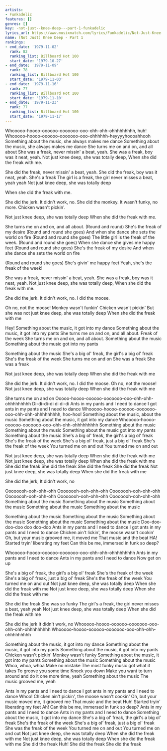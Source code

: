 ```yaml
---
artists:
- Funkadelic
features: []
genres: []
key: -not-just--knee-deep---part-1-funkadelic
lyrics_url: https://www.musixmatch.com/lyrics/Funkadelic/Not-Just-Knee-Deep-Part-1
name: (Not Just) Knee Deep - Part 1
rankings:
- end_date: '1979-11-02'
  rank: 82
  ranking_list: Billboard Hot 100
  start_date: '1979-10-27'
- end_date: '1979-11-09'
  rank: 78
  ranking_list: Billboard Hot 100
  start_date: '1979-11-03'
- end_date: '1979-11-16'
  rank: 77
  ranking_list: Billboard Hot 100
  start_date: '1979-11-10'
- end_date: '1979-11-23'
  rank: 77
  ranking_list: Billboard Hot 100
  start_date: '1979-11-17'
---
```

Whooooo-hoooo-oooooo-ooooooo-ooo-ohh-ohh-ohhhhhhhhh, huh!
Whooooo-hoooo-oooooo-ooooooo-ooo-ohhhhhh-heyyyyhoooahhooh
Something about the music, she always makes me dance
Something about the music, she always makes me dance
She turns me on and on, and all about
She was a freak, never missin' a beat, yeah.
She was a freak, boy was it neat, yeah.
Not just knee deep, she was totally deep,
When she did the freak with me.

She did the freak, never missin' a beat, yeah.
She did the freak, boy was it neat, yeah.
She's a freak
The girl is a freak, the girl never misses a beat, yeah yeah
Not just knee deep, she was totally deep

When she did the freak with me.

She did the jerk.
It didn't work, no.
She did the monkey.
It wasn't funky, no more.
Chicken wasn't pickin'.

Not just knee deep, she was totally deep
When she did the freak with me.

She turns me on and on, and all about.
(Round and round) She's the freak of my desire
(Round and round she goes) And when she dance she sets the world on fire
(Round and round she goes)
The little girl is the freak of the week.
(Round and round she goes)
When she dance she gives me happy feet
(Round and round she goes)
She's the freak of my desire
And when she dance she sets the world on fire

(Round and round she goes)
She's givin' me happy feet
Yeah, she's the freak of the week!

She was a freak, never missin' a beat, yeah.
She was a freak, boy was it neat, yeah.
Not just knee deep, she was totally deep,
When she did the freak with me.

She did the jerk.
It didn't work, no.
I did the moose.

Oh no, not the moose!
Monkey wasn't funkin'
Chicken wasn't pickin'
But she was not just knee deep, she was totally deep
When she did the freak with me

Hey!
Something about the music, it got into my dance
Something about the music, it got into my pants She turns me on and on, and all about.
Freak of the week
She turns me on and on, and all about.
Something about the music Something about the music got into my pants

Something about the music
She's a big ol' freak, the girl's a big ol' freak
She's the freak of the week
She turns me on and on
She was a freak
She was a freak

Not just knee deep, she was totally deep
When she did the freak with me

She did the jerk.
It didn't work, no.
I did the moose.
Oh no, not the moose!
Not just knee deep, she was totally deep
When she did the freak with me

She turns me on and on
Ooooo-hoooo-oooooo-ooooooo-ooo-ohh-ohh-ohhhhhhhhh
Di-di-di-di di di-di
Ants in my pants and I need to dance
I got ants in my pants and I need to dance
Whooooo-hoooo-oooooo-ooooooo-ooo-ohh-ohh-ohhhhhhhhh, hoo-hoo!
Something about the music, about the music
Something about the music, it got into my dance
Whooooo-hoooo-oooooo-ooooooo-ooo-ohh-ohh-ohhhhhhhhh
Something about the music
Something about the music
Something about the music got into my pants
Something about the music
She's a big ol' freak, the girl's a big ol' freak
She's the freak of the week
She's a big ol' freak, just a big ol' freak
She's the freak of the week
You turned me on and out
You turned me on and out

Not just knee deep, she was totally deep
When she did the freak with me
Not just knee deep, she was totally deep
When she did the freak with me
She did the freak
She did the freak
She did the freak
She did the freak
Not just knee deep, she was totally deep
When she did the freak with me

She did the jerk,
It didn't work, no

Oooooooh-ooh-ohh-ohh
Oooooooh-ooh-ohh-ohh
Oooooooh-ooh-ohh-ohh
Oooooooh-ooh-ohh-ohh
Oooooooh-ooh-ohh-ohh
Oooooooh-ooh-ohh-ohh
Something about the music
Something about the music
Something about the music
Something about the music
Something about the music

Something about the music
Something about the music
Something about the music
Something about the music
Something about the music
Doo-doo-doo-doo doo doo-doo
Ants in my pants and I need to dance
I got ants in my pants and I need to dance
Chicken ain't lickin', the moose wasn't cookin'
Oh, but your music grooved me, it moved me
That music and the beat HA!
Started tryin' liberating my feet
Can this be me, immersed in funk so deep?

Whooooo-hoooo-oooooo-ooooooo-ooo-ohh-ohh-ohhhhhhhhh
Ants in my pants and I need to dance
Ants in my pants and I need to dance
Now get on up

She's a big ol' freak, the girl's a big ol' freak
She's the freak of the week
She's a big ol' freak, just a big ol' freak
She's the freak of the week
You turned me on and out Not just knee deep, she was totally deep
When she did the freak with me
Not just knee deep, she was totally deep
When she did the freak with me

She did the freak She was so funky
The girl's a freak, the girl never misses a beat, yeah yeah
Not just knee deep, she was totally deep
When she did the freak with me

She did the jerk
It didn't work, no
Whooooo-hoooo-oooooo-ooooooo-ooo-ohh-ohh-ohhhhhhhhh
Whooooo-hoooo-oooooo-ooooooo-ooo-ohh-ohh-ohhhhhhhhh

Something about the music, it got into my dance
Something about the music, it got into my pants
Something about the music, it got into my pants
Chicken wasn't pickin'
Monkey wasn't funky
Something about the music, it got into my pants
Something about the music
Something about the music
Whoa, whoa, whoa
Make no mistake
The most funky music got what it takes
To groove you some time
Knock you down
Make you want to turn around and do it one more time, yeah
Something about the music
The music grooved me, yeah

Ants in my pants and I need to dance
I got ants in my pants and I need to dance
Whoo!
Chicken ain't pickin', the moose wasn't cookin'
Oh, but your music moved me, it grooved me
That music and the beat Huh!
Started tryin' liberating my feet Ah!
Can this be me, immersed in funk so deep?
Ants in my pants and I need to dance
Ants in my pants and I need to dance
Something about the music, it got into my dance
She's a big ol' freak, the girl's a big ol' freak
She's the freak of the week
She's a big ol' freak, just a big ol' freak
She was the freak of the week
You turned me on and out
You turned me on and out
Not just knee deep, she was totally deep
When she did the freak with me
Not just knee deep, she was totally deep
When she did the freak with me
She did the freak Huh!
She did the freak
She did the freak
